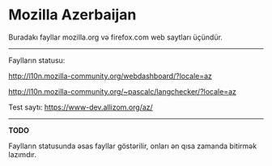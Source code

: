 Mozilla Azerbaijan
===================

Buradakı fayllar mozilla.org və firefox.com web saytları üçündür.
<hr/>

Faylların statusu:

http://l10n.mozilla-community.org/webdashboard/?locale=az

http://l10n.mozilla-community.org/~pascalc/langchecker/?locale=az

Test saytı:
https://www-dev.allizom.org/az/
<hr/>

<b>TODO</b>

Faylların statusunda əsas fayllar göstərilir, onları ən qısa zamanda bitirmək lazımdır.

